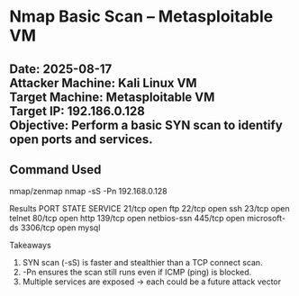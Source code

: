 # Nmap Basic Scan – Metasploitable VM

**Date:** 2025-08-17  
**Attacker Machine:** Kali Linux VM  
**Target Machine:** Metasploitable VM  
**Target IP:** 192.186.0.128  
**Objective:** Perform a basic SYN scan to identify open ports and services.
---

## Command Used
nmap/zenmap
nmap -sS -Pn 192.168.0.128

Results
PORT     STATE SERVICE
21/tcp   open  ftp
22/tcp   open  ssh
23/tcp   open  telnet
80/tcp   open  http
139/tcp  open  netbios-ssn
445/tcp  open  microsoft-ds
3306/tcp open  mysql

Takeaways
1) SYN scan (-sS) is faster and stealthier than a TCP connect scan.
2) -Pn ensures the scan still runs even if ICMP (ping) is blocked.
3) Multiple services are exposed → each could be a future attack vector
